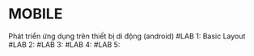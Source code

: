 # MOBILE
Phát triển ứng dụng trên thiết bị di động (android)
#LAB 1: Basic Layout
#LAB 2:
#LAB 3:
#LAB 4:
#LAB 5: 
